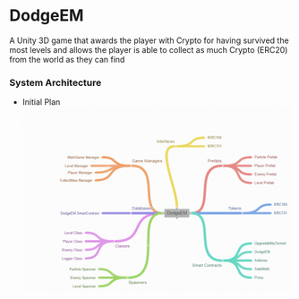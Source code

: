 # DodgeEM
A Unity 3D game that awards the player with Crypto for having survived the most levels and allows the player is able to collect as much Crypto (ERC20) from the world as they can find


### System Architecture

- Initial Plan <br/>
    ![text Alt](/ScreenShots/1.PNG)